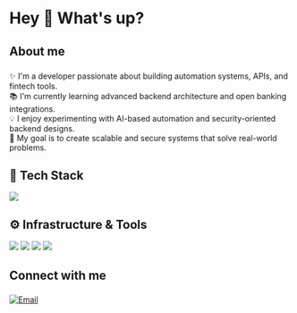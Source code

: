 <h1 align="left">Hey 👋 What's up?</h1>

###

<h2 align="left">About me</h2>

###

<p align="left">
✨ I'm a developer passionate about building automation systems, APIs, and fintech tools.<br>
📚 I'm currently learning advanced backend architecture and open banking integrations.<br>
💡 I enjoy experimenting with AI-based automation and security-oriented backend designs.<br>
🎯 My goal is to create scalable and secure systems that solve real-world problems.<br>
</p>

###

<h2 align="left">🧠 Tech Stack</h2>

<p align="left">
  <img src="https://skillicons.dev/icons?i=php,laravel,python,flutter,dart,js,html,css,linux,bash,mysql,nginx,git,docker,postman" />
</p>

###

<h2 align="left">⚙️ Infrastructure & Tools</h2>

<p align="left">
  <img src="https://img.shields.io/badge/WireGuard-%23DE001A?style=for-the-badge&logo=wireguard&logoColor=white" />
  <img src="https://img.shields.io/badge/Cloudflare-F38020?style=for-the-badge&logo=cloudflare&logoColor=white" />
  <img src="https://img.shields.io/badge/Hetzner-DC0015?style=for-the-badge&logo=hetzner&logoColor=white" />
  <img src="https://img.shields.io/badge/aapanel-0D6EFD?style=for-the-badge&logo=linux&logoColor=white" />
</p>

###

<h2 align="left">Connect with me</h2>

###

<p align="left">
  <a href="mailto:yildirim.aydeniz@gmail.com">
    <img src="https://img.shields.io/badge/Email-D14836?style=for-the-badge&logo=gmail&logoColor=white" alt="Email"/>
  </a>
</p>
